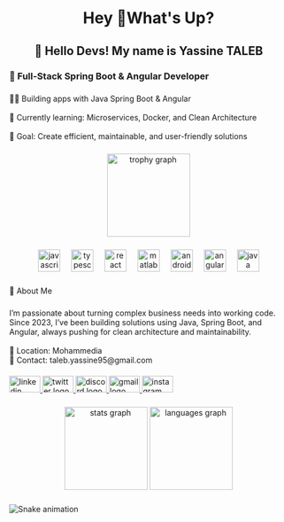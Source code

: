 <h1 align="center">Hey 👋What's Up?</h1>

###

<h2 align="center">👋 Hello Devs! My name is Yassine TALEB</h2>

###

<h3 align="left">🚀 Full-Stack Spring Boot & Angular Developer</h3>

###

<p align="left">👨‍💻 Building apps with Java Spring Boot & Angular<br><br>🌱 Currently learning: Microservices, Docker, and Clean Architecture<br><br>🎯 Goal: Create efficient, maintainable, and user-friendly solutions</p>

###

<div align="center">
  <img src="https://github-profile-trophy.vercel.app?username=devproggithub&theme=dracula&column=-1&row=1&margin-w=8&margin-h=8&no-bg=false&no-frame=false&order=4" height="150" alt="trophy graph"  />
</div>

###

<div align="center">
  <img src="https://cdn.jsdelivr.net/gh/devicons/devicon/icons/javascript/javascript-original.svg" height="40" alt="javascript logo"  />
  <img width="12" />
  <img src="https://cdn.jsdelivr.net/gh/devicons/devicon/icons/typescript/typescript-original.svg" height="40" alt="typescript logo"  />
  <img width="12" />
  <img src="https://cdn.jsdelivr.net/gh/devicons/devicon/icons/react/react-original.svg" height="40" alt="react logo"  />
  <img width="12" />
  <img src="https://cdn.jsdelivr.net/gh/devicons/devicon/icons/matlab/matlab-original.svg" height="40" alt="matlab logo"  />
  <img width="12" />
  <img src="https://cdn.jsdelivr.net/gh/devicons/devicon/icons/androidstudio/androidstudio-original.svg" height="40" alt="androidstudio logo"  />
  <img width="12" />
  <img src="https://cdn.jsdelivr.net/gh/devicons/devicon/icons/angularjs/angularjs-original.svg" height="40" alt="angularjs logo"  />
  <img width="12" />
  <img src="https://cdn.jsdelivr.net/gh/devicons/devicon/icons/java/java-original.svg" height="40" alt="java logo"  />
</div>

###

<p align="left">📖 About Me</p>

###

<p align="left">I’m passionate about turning complex business needs into working code.<br>Since 2023, I’ve been building solutions using Java, Spring Boot, and Angular, always pushing for clean architecture and maintainability.<br><br>📍 Location: Mohammedia<br>📧 Contact: taleb.yassine95@gmail.com</p>

####

<div align="left">
  <a href="https://www.linkedin.com/in/yassine-taleb-73a421218?lipi=urn%3Ali%3Apage%3Ad_flagship3_profile_view_base_contact_details%3BkseeHkSwTZKORXmetJ7PaA%3D%3D" target="_blank">
    <img src="https://raw.githubusercontent.com/maurodesouza/profile-readme-generator/master/src/assets/icons/social/linkedin/default.svg" width="56" height="30" alt="linkedin logo"  />
  </a>
  <a href="https://x.com/Yassine57629822" target="_blank">
    <img src="https://raw.githubusercontent.com/maurodesouza/profile-readme-generator/master/src/assets/icons/social/twitter/default.svg" width="56" height="30" alt="twitter logo"  />
  </a>
  <a href="https://discord.com/channels/1364781586620612618/1369331920881582081" target="_blank">
    <img src="https://raw.githubusercontent.com/maurodesouza/profile-readme-generator/master/src/assets/icons/social/discord/default.svg" width="56" height="30" alt="discord logo"  />
  </a>
  <a href="taleb.yassine95@gmail.com" target="_blank">
    <img src="https://raw.githubusercontent.com/maurodesouza/profile-readme-generator/master/src/assets/icons/social/gmail/default.svg" width="56" height="30" alt="gmail logo"  />
  </a>
  <a href="https://www.instagram.com/yassine.tal95?igsh=NmV3Zm9kMjBzd2ti" target="_blank">
    <img src="https://raw.githubusercontent.com/maurodesouza/profile-readme-generator/master/src/assets/icons/social/instagram/default.svg" width="56" height="30" alt="instagram logo"  />
  </a>
</div>

###

<div align="center">
  <img src="https://github-readme-stats.vercel.app/api?username=devproggithub&hide_title=false&hide_rank=false&show_icons=true&include_all_commits=true&count_private=true&disable_animations=false&theme=dracula&locale=en&hide_border=false&order=1" height="150" alt="stats graph"  />
  <img src="https://github-readme-stats.vercel.app/api/top-langs?username=devproggithub&locale=en&hide_title=false&layout=compact&card_width=320&langs_count=5&theme=dracula&hide_border=false&order=2" height="150" alt="languages graph"  />
</div>

###

<img src="https://raw.githubusercontent.com/devproggithub/devproggithub/output/snake.svg" alt="Snake animation" />

###

